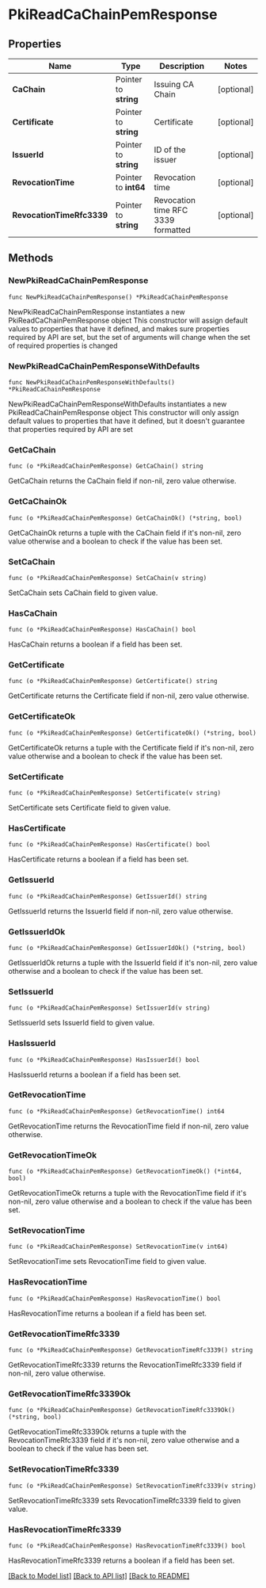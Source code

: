 # PkiReadCaChainPemResponse


## Properties

Name | Type | Description | Notes
------------ | ------------- | ------------- | -------------
**CaChain** | Pointer to **string** | Issuing CA Chain | [optional] 
**Certificate** | Pointer to **string** | Certificate | [optional] 
**IssuerId** | Pointer to **string** | ID of the issuer | [optional] 
**RevocationTime** | Pointer to **int64** | Revocation time | [optional] 
**RevocationTimeRfc3339** | Pointer to **string** | Revocation time RFC 3339 formatted | [optional] 



## Methods


### NewPkiReadCaChainPemResponse

`func NewPkiReadCaChainPemResponse() *PkiReadCaChainPemResponse`

NewPkiReadCaChainPemResponse instantiates a new PkiReadCaChainPemResponse object
This constructor will assign default values to properties that have it defined,
and makes sure properties required by API are set, but the set of arguments
will change when the set of required properties is changed

### NewPkiReadCaChainPemResponseWithDefaults

`func NewPkiReadCaChainPemResponseWithDefaults() *PkiReadCaChainPemResponse`

NewPkiReadCaChainPemResponseWithDefaults instantiates a new PkiReadCaChainPemResponse object
This constructor will only assign default values to properties that have it defined,
but it doesn't guarantee that properties required by API are set


### GetCaChain

`func (o *PkiReadCaChainPemResponse) GetCaChain() string`

GetCaChain returns the CaChain field if non-nil, zero value otherwise.

### GetCaChainOk

`func (o *PkiReadCaChainPemResponse) GetCaChainOk() (*string, bool)`

GetCaChainOk returns a tuple with the CaChain field if it's non-nil, zero value otherwise
and a boolean to check if the value has been set.

### SetCaChain

`func (o *PkiReadCaChainPemResponse) SetCaChain(v string)`

SetCaChain sets CaChain field to given value.


### HasCaChain

`func (o *PkiReadCaChainPemResponse) HasCaChain() bool`

HasCaChain returns a boolean if a field has been set.




### GetCertificate

`func (o *PkiReadCaChainPemResponse) GetCertificate() string`

GetCertificate returns the Certificate field if non-nil, zero value otherwise.

### GetCertificateOk

`func (o *PkiReadCaChainPemResponse) GetCertificateOk() (*string, bool)`

GetCertificateOk returns a tuple with the Certificate field if it's non-nil, zero value otherwise
and a boolean to check if the value has been set.

### SetCertificate

`func (o *PkiReadCaChainPemResponse) SetCertificate(v string)`

SetCertificate sets Certificate field to given value.


### HasCertificate

`func (o *PkiReadCaChainPemResponse) HasCertificate() bool`

HasCertificate returns a boolean if a field has been set.




### GetIssuerId

`func (o *PkiReadCaChainPemResponse) GetIssuerId() string`

GetIssuerId returns the IssuerId field if non-nil, zero value otherwise.

### GetIssuerIdOk

`func (o *PkiReadCaChainPemResponse) GetIssuerIdOk() (*string, bool)`

GetIssuerIdOk returns a tuple with the IssuerId field if it's non-nil, zero value otherwise
and a boolean to check if the value has been set.

### SetIssuerId

`func (o *PkiReadCaChainPemResponse) SetIssuerId(v string)`

SetIssuerId sets IssuerId field to given value.


### HasIssuerId

`func (o *PkiReadCaChainPemResponse) HasIssuerId() bool`

HasIssuerId returns a boolean if a field has been set.




### GetRevocationTime

`func (o *PkiReadCaChainPemResponse) GetRevocationTime() int64`

GetRevocationTime returns the RevocationTime field if non-nil, zero value otherwise.

### GetRevocationTimeOk

`func (o *PkiReadCaChainPemResponse) GetRevocationTimeOk() (*int64, bool)`

GetRevocationTimeOk returns a tuple with the RevocationTime field if it's non-nil, zero value otherwise
and a boolean to check if the value has been set.

### SetRevocationTime

`func (o *PkiReadCaChainPemResponse) SetRevocationTime(v int64)`

SetRevocationTime sets RevocationTime field to given value.


### HasRevocationTime

`func (o *PkiReadCaChainPemResponse) HasRevocationTime() bool`

HasRevocationTime returns a boolean if a field has been set.




### GetRevocationTimeRfc3339

`func (o *PkiReadCaChainPemResponse) GetRevocationTimeRfc3339() string`

GetRevocationTimeRfc3339 returns the RevocationTimeRfc3339 field if non-nil, zero value otherwise.

### GetRevocationTimeRfc3339Ok

`func (o *PkiReadCaChainPemResponse) GetRevocationTimeRfc3339Ok() (*string, bool)`

GetRevocationTimeRfc3339Ok returns a tuple with the RevocationTimeRfc3339 field if it's non-nil, zero value otherwise
and a boolean to check if the value has been set.

### SetRevocationTimeRfc3339

`func (o *PkiReadCaChainPemResponse) SetRevocationTimeRfc3339(v string)`

SetRevocationTimeRfc3339 sets RevocationTimeRfc3339 field to given value.


### HasRevocationTimeRfc3339

`func (o *PkiReadCaChainPemResponse) HasRevocationTimeRfc3339() bool`

HasRevocationTimeRfc3339 returns a boolean if a field has been set.









[[Back to Model list]](../README.md#documentation-for-models) [[Back to API list]](../README.md#documentation-for-api-endpoints) [[Back to README]](../README.md)


